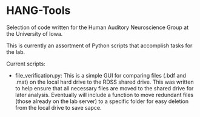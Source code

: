 # HANG-Tools
 Selection of code written for the Human Auditory Neuroscience Group at the University of Iowa.
 
 This is currently an assortment of Python scripts that accomplish tasks for the lab.
 
 Current scripts:
 - file_verification.py: This is a simple GUI for comparing files (.bdf and .mat) on the local hard drive to the RDSS shared drive. This was written to help ensure that all necessary files are moved to the shared drive for later analysis. Eventually will include a function to move redundant files (those already on the lab server) to a specific folder for easy deletion from the local drive to save sapce.